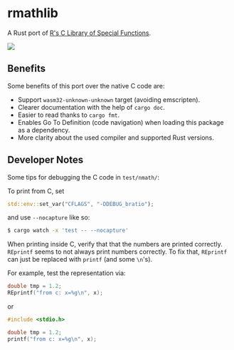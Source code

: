 # rmathlib

A Rust port of [R's C Library of Special Functions](https://cran.r-project.org/doc/manuals/r-release/R-admin.html#The-standalone-Rmath-library).

[![][docs-latest-img]][docs-latest-url]

[docs-latest-img]: https://img.shields.io/badge/docs-preview-blue.svg
[docs-latest-url]: https://rmathlib.poweranalyses.org

## Benefits

Some benefits of this port over the native C code are:

- Support `wasm32-unknown-unknown` target (avoiding emscripten).
- Clearer documentation with the help of `cargo doc`.
- Easier to read thanks to `cargo fmt`.
- Enables Go To Definition (code navigation) when loading this package as a dependency.
- More clarity about the used compiler and supported Rust versions.

## Developer Notes

Some tips for debugging the C code in `test/nmath/`:

To print from C, set

```rust
std::env::set_var("CFLAGS", "-DDEBUG_bratio");
```

and use `--nocapture` like so:

```sh
$ cargo watch -x 'test -- --nocapture'
```

When printing inside C, verify that that the numbers are printed correctly.
`REprintf` seems to not always print numbers correctly.
To fix that, `REprintf` can just be replaced with `printf` (and some `\n`'s).

For example, test the representation via:

```c
double tmp = 1.2;
REprintf("from c: x=%g\n", x);
```

or

```c
#include <stdio.h>

double tmp = 1.2;
printf("from c: x=%g\n", x);
```

